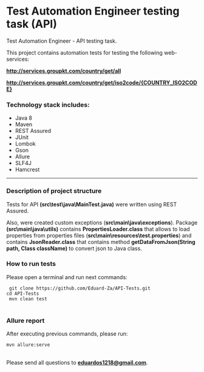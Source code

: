 # Test Automation Engineer testing task (API)
Test Automation Engineer - API testing task.

<p>This project contains automation tests for testing the following web-services:

<b>http://services.groupkt.com/country/get/all</b></br>
 
 <b>http://services.groupkt.com/country/get/iso2code/{COUNTRY_ISO2CODE}</b>
 
<h3>Technology stack includes:</h3>
<ul>
<li>Java 8</li>
<li>Maven</li>
<li>REST Assured</li>
<li>JUnit</li>
<li>Lombok</li>
<li>Gson</li>
<li>Allure</li>
<li>SLF4J</li>
<li>Hamcrest</li>
</ul>
<hr/>

<h3>Description of project structure</h3>

Tests for API <b>(src\test\java\MainTest.java)</b> were written using REST Assured. 

Also, were created custom exceptions (<b>src\main\java\exceptions</b>).
Package <b>(src\main\java\utils)</b> contains <b>PropertiesLoader.class</b> 
that allows to load properties from properties files (<b>src\main\resources\test.properties</b>)
and contains <b>JsonReader.class</b> that contains method
<b>getDataFromJson(String path, Class className)</b> to convert json to Java class.

<h3>How to run tests</h3>

<p>Please open a terminal and run next commands:</p>
<code> git clone https://github.com/Eduard-Za/API-Tests.git</code><br/>
<code>cd API-Tests</code><br/>
<code> mvn clean test</code><br/>
<br> 
<h3> Allure report</h3>
<p>After executing previous commands, please run:</p>
<code>mvn allure:serve</code><br/>
</br>

Please send all questions to <b>eduardos1218@gmail.com</b>.
 
